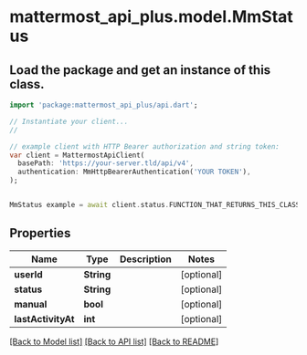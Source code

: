 # mattermost_api_plus.model.MmStatus

## Load the package and get an instance of this class.
```dart
import 'package:mattermost_api_plus/api.dart';

// Instantiate your client...
//

// example client with HTTP Bearer authorization and string token:
var client = MattermostApiClient(
  basePath: 'https://your-server.tld/api/v4',
  authentication: MmHttpBearerAuthentication('YOUR TOKEN'),
);


MmStatus example = await client.status.FUNCTION_THAT_RETURNS_THIS_CLASS();

```

## Properties
Name | Type | Description | Notes
------------ | ------------- | ------------- | -------------
**userId** | **String** |  | [optional] 
**status** | **String** |  | [optional] 
**manual** | **bool** |  | [optional] 
**lastActivityAt** | **int** |  | [optional] 

[[Back to Model list]](../GENERATED_README.md#documentation-for-models) [[Back to API list]](../GENERATED_README.md#documentation-for-api-endpoints) [[Back to README]](../GENERATED_README.md)


